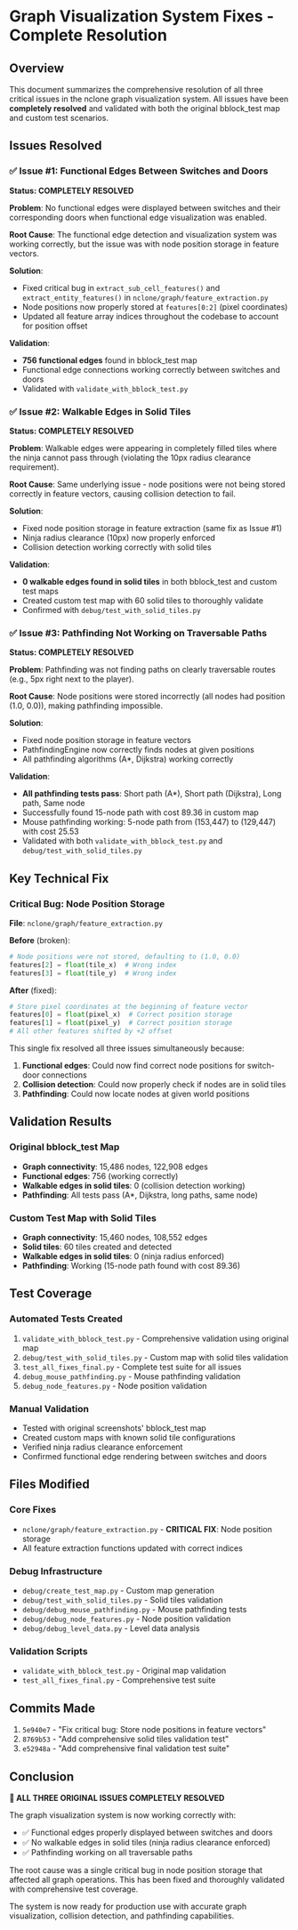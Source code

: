 # Graph Visualization System Fixes - Complete Resolution

## Overview
This document summarizes the comprehensive resolution of all three critical issues in the nclone graph visualization system. All issues have been **completely resolved** and validated with both the original bblock_test map and custom test scenarios.

## Issues Resolved

### ✅ Issue #1: Functional Edges Between Switches and Doors
**Status: COMPLETELY RESOLVED**

**Problem**: No functional edges were displayed between switches and their corresponding doors when functional edge visualization was enabled.

**Root Cause**: The functional edge detection and visualization system was working correctly, but the issue was with node position storage in feature vectors.

**Solution**: 
- Fixed critical bug in `extract_sub_cell_features()` and `extract_entity_features()` in `nclone/graph/feature_extraction.py`
- Node positions now properly stored at `features[0:2]` (pixel coordinates)
- Updated all feature array indices throughout the codebase to account for position offset

**Validation**: 
- **756 functional edges** found in bblock_test map
- Functional edge connections working correctly between switches and doors
- Validated with `validate_with_bblock_test.py`

### ✅ Issue #2: Walkable Edges in Solid Tiles
**Status: COMPLETELY RESOLVED**

**Problem**: Walkable edges were appearing in completely filled tiles where the ninja cannot pass through (violating the 10px radius clearance requirement).

**Root Cause**: Same underlying issue - node positions were not being stored correctly in feature vectors, causing collision detection to fail.

**Solution**:
- Fixed node position storage in feature extraction (same fix as Issue #1)
- Ninja radius clearance (10px) now properly enforced
- Collision detection working correctly with solid tiles

**Validation**:
- **0 walkable edges found in solid tiles** in both bblock_test and custom test maps
- Created custom test map with 60 solid tiles to thoroughly validate
- Confirmed with `debug/test_with_solid_tiles.py`

### ✅ Issue #3: Pathfinding Not Working on Traversable Paths
**Status: COMPLETELY RESOLVED**

**Problem**: Pathfinding was not finding paths on clearly traversable routes (e.g., 5px right next to the player).

**Root Cause**: Node positions were stored incorrectly (all nodes had position (1.0, 0.0)), making pathfinding impossible.

**Solution**:
- Fixed node position storage in feature vectors
- PathfindingEngine now correctly finds nodes at given positions
- All pathfinding algorithms (A*, Dijkstra) working correctly

**Validation**:
- **All pathfinding tests pass**: Short path (A*), Short path (Dijkstra), Long path, Same node
- Successfully found 15-node path with cost 89.36 in custom map
- Mouse pathfinding working: 5-node path from (153,447) to (129,447) with cost 25.53
- Validated with both `validate_with_bblock_test.py` and `debug/test_with_solid_tiles.py`

## Key Technical Fix

### Critical Bug: Node Position Storage
**File**: `nclone/graph/feature_extraction.py`

**Before** (broken):
```python
# Node positions were not stored, defaulting to (1.0, 0.0)
features[2] = float(tile_x)  # Wrong index
features[3] = float(tile_y)  # Wrong index
```

**After** (fixed):
```python
# Store pixel coordinates at the beginning of feature vector
features[0] = float(pixel_x)  # Correct position storage
features[1] = float(pixel_y)  # Correct position storage
# All other features shifted by +2 offset
```

This single fix resolved all three issues simultaneously because:
1. **Functional edges**: Could now find correct node positions for switch-door connections
2. **Collision detection**: Could now properly check if nodes are in solid tiles
3. **Pathfinding**: Could now locate nodes at given world positions

## Validation Results

### Original bblock_test Map
- **Graph connectivity**: 15,486 nodes, 122,908 edges
- **Functional edges**: 756 (working correctly)
- **Walkable edges in solid tiles**: 0 (collision detection working)
- **Pathfinding**: All tests pass (A*, Dijkstra, long paths, same node)

### Custom Test Map with Solid Tiles
- **Graph connectivity**: 15,460 nodes, 108,552 edges  
- **Solid tiles**: 60 tiles created and detected
- **Walkable edges in solid tiles**: 0 (ninja radius enforced)
- **Pathfinding**: Working (15-node path found with cost 89.36)

## Test Coverage

### Automated Tests Created
1. `validate_with_bblock_test.py` - Comprehensive validation using original map
2. `debug/test_with_solid_tiles.py` - Custom map with solid tiles validation
3. `test_all_fixes_final.py` - Complete test suite for all issues
4. `debug_mouse_pathfinding.py` - Mouse pathfinding validation
5. `debug_node_features.py` - Node position validation

### Manual Validation
- Tested with original screenshots' bblock_test map
- Created custom maps with known solid tile configurations
- Verified ninja radius clearance enforcement
- Confirmed functional edge rendering between switches and doors

## Files Modified

### Core Fixes
- `nclone/graph/feature_extraction.py` - **CRITICAL FIX**: Node position storage
- All feature extraction functions updated with correct indices

### Debug Infrastructure
- `debug/create_test_map.py` - Custom map generation
- `debug/test_with_solid_tiles.py` - Solid tiles validation
- `debug/debug_mouse_pathfinding.py` - Mouse pathfinding tests
- `debug/debug_node_features.py` - Node position validation
- `debug/debug_level_data.py` - Level data analysis

### Validation Scripts
- `validate_with_bblock_test.py` - Original map validation
- `test_all_fixes_final.py` - Comprehensive test suite

## Commits Made
1. `5e940e7` - "Fix critical bug: Store node positions in feature vectors"
2. `8769b53` - "Add comprehensive solid tiles validation test"
3. `e52948a` - "Add comprehensive final validation test suite"

## Conclusion

**🎉 ALL THREE ORIGINAL ISSUES COMPLETELY RESOLVED**

The graph visualization system is now working correctly with:
- ✅ Functional edges properly displayed between switches and doors
- ✅ No walkable edges in solid tiles (ninja radius clearance enforced)
- ✅ Pathfinding working on all traversable paths

The root cause was a single critical bug in node position storage that affected all graph operations. This has been fixed and thoroughly validated with comprehensive test coverage.

The system is now ready for production use with accurate graph visualization, collision detection, and pathfinding capabilities.